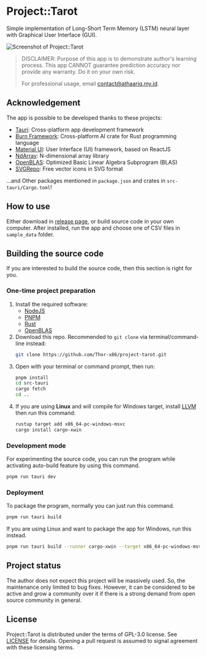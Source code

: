 # Project::Tarot

Simple implementation of Long-Short Term Memory (LSTM) neural layer with Graphical User Interface
(GUI).

![Screenshot of Project::Tarot](resource/screenshot.png)

> DISCLAIMER: Purpose of this app is to demonstrate author's learning process. This app CANNOT
> guarantee prediction accuracy nor provide any warranty. Do it on your own risk.
>
> For professional usage, email contact@athaariq.my.id.

## Acknowledgement

The app is possible to be developed thanks to these projects:

-   [Tauri][1]: Cross-platform app development framework
-   [Burn Framework][2]: Cross-platform AI crate for Rust programming language
-   [Material UI][3]: User Interface (UI) framework, based on ReactJS
-   [NdArray][4]: N-dimensional array library
-   [OpenBLAS][5]: Optimized Basic Linear Algebra Subprogram (BLAS)
-   [SVGRepo][7]: Free vector icons in SVG format

...and Other packages mentioned in `package.json` and crates in `src-tauri/Cargo.toml`!

[1]: https://v2.tauri.app/
[2]: https://burn.dev/
[3]: https://mui.com/
[4]: https://docs.rs/ndarray/latest/ndarray/
[5]: https://github.com/OpenMathLib/OpenBLAS#readme
[7]: https://www.svgrepo.com/

## How to use

Either download in [release page][8], or build source code in your own computer. After
installed, run the app and choose one of CSV files in `sample_data` folder.

[8]: https://github.com/Thor-x86/project-tarot/releases

## Building the source code

If you are interested to build the source code, then this section is right for you.

### One-time project preparation

1. Install the required software:
    - [NodeJS](https://nodejs.org/en/download/current)
    - [PNPM](https://pnpm.io/installation)
    - [Rust](https://www.rust-lang.org/tools/install)
    - [OpenBLAS](http://www.openmathlib.org/OpenBLAS/docs/install/)
2. Download this repo. Recommended to `git clone` via terminal/command-line instead:
    ```sh
    git clone https://github.com/Thor-x86/project-tarot.git
    ```
3. Open with your terminal or command prompt, then run:
    ```sh
    pnpm install
    cd src-tauri
    cargo fetch
    cd ..
    ```
4. If you are using **Linux** and will compile for Windows target, install [LLVM][6] then run this
   command:
    ```sh
    rustup target add x86_64-pc-windows-msvc
    cargo install cargo-xwin
    ```

[6]: https://releases.llvm.org/download.html

### Development mode

For experimenting the source code, you can run the program while activating auto-build feature by
using this command.

```sh
pnpm run tauri dev
```

### Deployment

To package the program, normally you can just run this command.

```sh
pnpm run tauri build
```

If you are using Linux and want to package the app for Windows, run this instead.

```sh
pnpm run tauri build --runner cargo-xwin --target x86_64-pc-windows-msvc
```

## Project status

The author does not expect this project will be massively used. So, the maintenance only limited to
bug fixes. However, it can be considered to be active and grow a community over it if there is a
strong demand from open source community in general.

## License

Project::Tarot is distributed under the terms of GPL-3.0 license. See [LICENSE](LICENSE) for
details. Opening a pull request is assumed to signal agreement with these licensing terms.
